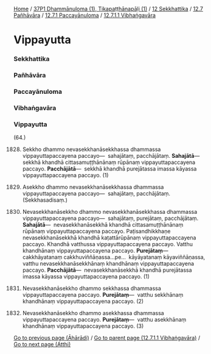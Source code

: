 
[Home](/) / [37P1 Dhammānuloma (1), Tikapaṭṭhānapāḷi (1)](../../../../../37P1.md) / [12 Sekkhattika](../../../../12.md) / [12.7 Pañhāvāra](../../../12.7.md) / [12.7.1 Paccayānuloma](../../12.7.1.md) / [12.7.1.1 Vibhaṅgavāra](../12.7.1.1.md)

# Vippayutta

### Sekkhattika

### Pañhāvāra

### Paccayānuloma

### Vibhaṅgavāra

### Vippayutta

(64.)

1828. Sekkho dhammo nevasekkhanāsekkhassa dhammassa vippayuttapaccayena paccayo—  sahajātaṃ, pacchājātaṃ. **Sahajātā**—  sekkhā khandhā cittasamuṭṭhānānaṃ rūpānaṃ vippayuttapaccayena paccayo. **Pacchājātā**—  sekkhā khandhā purejātassa imassa kāyassa vippayuttapaccayena paccayo. (1)

1829. Asekkho dhammo nevasekkhanāsekkhassa dhammassa vippayuttapaccayena paccayo—  sahajātaṃ, pacchājātaṃ. (Sekkhasadisaṃ.)

1830. Nevasekkhanāsekkho dhammo nevasekkhanāsekkhassa dhammassa vippayuttapaccayena paccayo—  sahajātaṃ, purejātaṃ, pacchājātaṃ. **Sahajātā**—  nevasekkhanāsekkhā khandhā cittasamuṭṭhānānaṃ rūpānaṃ vippayuttapaccayena paccayo. Paṭisandhikkhaṇe nevasekkhanāsekkhā khandhā kaṭattārūpānaṃ vippayuttapaccayena paccayo. Khandhā vatthussa vippayuttapaccayena paccayo. Vatthu khandhānaṃ vippayuttapaccayena paccayo. **Purejātaṃ**—  cakkhāyatanaṃ cakkhuviññāṇassa…pe…  kāyāyatanaṃ kāyaviññāṇassa, vatthu nevasekkhanāsekkhānaṃ khandhānaṃ vippayuttapaccayena paccayo. **Pacchājātā**—  nevasekkhanāsekkhā khandhā purejātassa imassa kāyassa vippayuttapaccayena paccayo. (1)

1831. Nevasekkhanāsekkho dhammo sekkhassa dhammassa vippayuttapaccayena paccayo. **Purejātaṃ**—  vatthu sekkhānaṃ khandhānaṃ vippayuttapaccayena paccayo. (2)

1832. Nevasekkhanāsekkho dhammo asekkhassa dhammassa vippayuttapaccayena paccayo. **Purejātaṃ**—  vatthu asekkhānaṃ khandhānaṃ vippayuttapaccayena paccayo. (3)

[Go to previous page (Āhārādi)](Aharadi.md) / [Go to parent page (12.7.1.1 Vibhaṅgavāra)](../12.7.1.1.md) / [Go to next page (Atthi)](Atthi.md)


